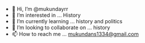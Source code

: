 - 👋 Hi, I’m @mukundayrr
- 👀 I’m interested in ... History 
- 🌱 I’m currently learning ... history and politics 
- 💞️ I’m looking to collaborate on ... history 
- 📫 How to reach me ... mukundans1334@gmail.com

<!---
mukundayrr/mukundayrr is a ✨ special ✨ repository because its `README.md` (this file) appears on your GitHub profile.
You can click the Preview link to take a look at your changes.
--->
